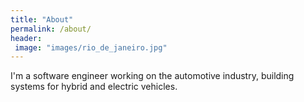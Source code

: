 ```yaml
---
title: "About"
permalink: /about/
header:
 image: "images/rio_de_janeiro.jpg"
---
```


I'm a software engineer working on the automotive industry, building systems for hybrid and electric vehicles.